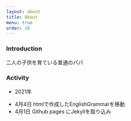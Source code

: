 ```yaml
---
layout: about
title: About
menu: true
order: 10
---
```


### Introduction

二人の子供を育ている普通のパパ

### Activity

* 2021年 
 - 4月4日 htmlで作成したEnglishGrammarを移動
 - 4月1日 Github pages にJekyllを取り込み

